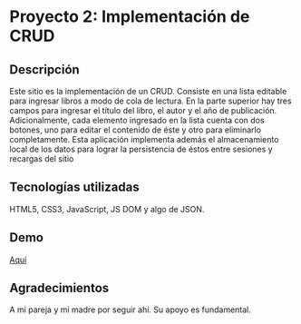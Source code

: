 # Proyecto 2: Implementación de CRUD

## Descripción

Este sitio es la implementación de un CRUD. Consiste en una lista editable para ingresar libros a modo de cola de lectura. En la parte superior hay tres campos para ingresar el título del libro, el autor y el año de publicación. Adicionalmente, cada elemento ingresado en la lista cuenta con dos botones, uno para editar el contenido de éste y otro para eliminarlo completamente.
Esta aplicación implementa además el almacenamiento local de los datos para lograr la persistencia de éstos entre sesiones y recargas del sitio

## Tecnologías utilizadas

HTML5, CSS3, JavaScript, JS DOM y algo de JSON.

## Demo

[Aquí](#)

## Agradecimientos

A mi pareja y mi madre por seguir ahí. Su apoyo es fundamental.